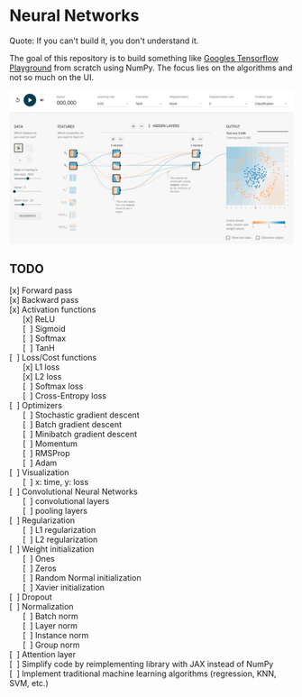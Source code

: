 # Neural Networks

Quote: If you can't build it, you don't understand it.

The goal of this repository is to build something like [Googles Tensorflow Playground](https://playground.tensorflow.org/) from scratch using NumPy. The focus lies on the algorithms and not so much on the UI.

![Alt text](img/tensorflow-playground.png "Tensorflow Playground Screenshot")

## TODO
[x] Forward pass  
[x] Backward pass  
[x] Activation functions  
&nbsp;&nbsp;&nbsp;&nbsp;&nbsp;&nbsp;[x] ReLU  
&nbsp;&nbsp;&nbsp;&nbsp;&nbsp;&nbsp;[&nbsp;&nbsp;] Sigmoid  
&nbsp;&nbsp;&nbsp;&nbsp;&nbsp;&nbsp;[&nbsp;&nbsp;] Softmax  
&nbsp;&nbsp;&nbsp;&nbsp;&nbsp;&nbsp;[&nbsp;&nbsp;] TanH  
[&nbsp;&nbsp;] Loss/Cost functions  
&nbsp;&nbsp;&nbsp;&nbsp;&nbsp;&nbsp;[x] L1 loss  
&nbsp;&nbsp;&nbsp;&nbsp;&nbsp;&nbsp;[x] L2 loss  
&nbsp;&nbsp;&nbsp;&nbsp;&nbsp;&nbsp;[&nbsp;&nbsp;] Softmax loss  
&nbsp;&nbsp;&nbsp;&nbsp;&nbsp;&nbsp;[&nbsp;&nbsp;] Cross-Entropy loss  
[&nbsp;&nbsp;] Optimizers  
&nbsp;&nbsp;&nbsp;&nbsp;&nbsp;&nbsp;[&nbsp;&nbsp;] Stochastic gradient descent  
&nbsp;&nbsp;&nbsp;&nbsp;&nbsp;&nbsp;[&nbsp;&nbsp;] Batch gradient descent  
&nbsp;&nbsp;&nbsp;&nbsp;&nbsp;&nbsp;[&nbsp;&nbsp;] Minibatch gradient descent  
&nbsp;&nbsp;&nbsp;&nbsp;&nbsp;&nbsp;[&nbsp;&nbsp;] Momentum  
&nbsp;&nbsp;&nbsp;&nbsp;&nbsp;&nbsp;[&nbsp;&nbsp;] RMSProp  
&nbsp;&nbsp;&nbsp;&nbsp;&nbsp;&nbsp;[&nbsp;&nbsp;] Adam  
[&nbsp;&nbsp;] Visualization  
&nbsp;&nbsp;&nbsp;&nbsp;&nbsp;&nbsp;[&nbsp;&nbsp;] x: time, y: loss  
[&nbsp;&nbsp;] Convolutional Neural Networks  
&nbsp;&nbsp;&nbsp;&nbsp;&nbsp;&nbsp;[&nbsp;&nbsp;] convolutional layers  
&nbsp;&nbsp;&nbsp;&nbsp;&nbsp;&nbsp;[&nbsp;&nbsp;] pooling layers  
[&nbsp;&nbsp;] Regularization  
&nbsp;&nbsp;&nbsp;&nbsp;&nbsp;&nbsp;[&nbsp;&nbsp;] L1 regularization  
&nbsp;&nbsp;&nbsp;&nbsp;&nbsp;&nbsp;[&nbsp;&nbsp;] L2 regularization  
[&nbsp;&nbsp;] Weight initialization  
&nbsp;&nbsp;&nbsp;&nbsp;&nbsp;&nbsp;[&nbsp;&nbsp;] Ones  
&nbsp;&nbsp;&nbsp;&nbsp;&nbsp;&nbsp;[&nbsp;&nbsp;] Zeros  
&nbsp;&nbsp;&nbsp;&nbsp;&nbsp;&nbsp;[&nbsp;&nbsp;] Random Normal initialization  
&nbsp;&nbsp;&nbsp;&nbsp;&nbsp;&nbsp;[&nbsp;&nbsp;] Xavier initialization  
[&nbsp;&nbsp;] Dropout  
[&nbsp;&nbsp;] Normalization  
&nbsp;&nbsp;&nbsp;&nbsp;&nbsp;&nbsp;[&nbsp;&nbsp;] Batch norm  
&nbsp;&nbsp;&nbsp;&nbsp;&nbsp;&nbsp;[&nbsp;&nbsp;] Layer norm  
&nbsp;&nbsp;&nbsp;&nbsp;&nbsp;&nbsp;[&nbsp;&nbsp;] Instance norm  
&nbsp;&nbsp;&nbsp;&nbsp;&nbsp;&nbsp;[&nbsp;&nbsp;] Group norm  
[&nbsp;&nbsp;] Attention layer  
[&nbsp;&nbsp;] Simplify code by reimplementing library with JAX instead of NumPy  
[&nbsp;&nbsp;] Implement traditional machine learning algorithms (regression, KNN, SVM, etc.)  